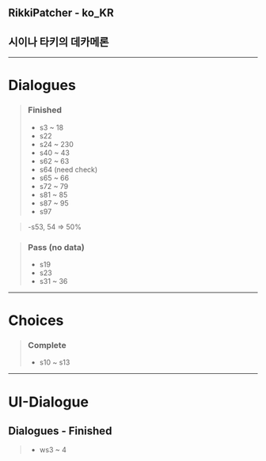 ## RikkiPatcher - ko_KR
## 시이나 타키의 데카메론

---

# Dialogues
> ### Finished
> - s3 ~ 18
> - s22
> - s24 ~ 230
> - s40 ~ 43
> - s62 ~ 63
> - s64 (need check)
> - s65 ~ 66
> - s72 ~ 79
> - s81 ~ 85
> - s87 ~ 95
> - s97

> -s53, 54 => 50%

> ### Pass (no data)
> - s19
> - s23
> - s31 ~ 36

---

# Choices
> ### Complete
> - s10 ~ s13

---

# UI-Dialogue
## Dialogues - Finished
> - ws3 ~ 4
